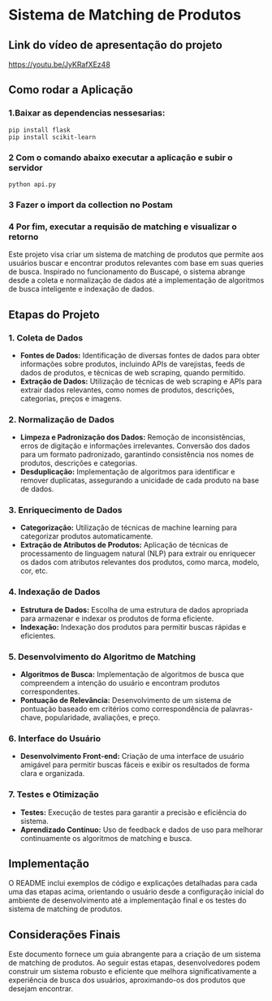 # Sistema de Matching de Produtos

## Link do vídeo de apresentação do projeto

https://youtu.be/JyKRafXEz48

## Como rodar a Aplicação

### 1.Baixar as dependencias nessesarias:

    pip install flask
    pip install scikit-learn

### 2 Com o comando abaixo executar a aplicação e subir o servidor

    python api.py

### 3 Fazer o import da collection no Postam

### 4 Por fim, executar a requisão de matching e visualizar o retorno

Este projeto visa criar um sistema de matching de produtos que permite aos usuários buscar e encontrar produtos relevantes com base em suas queries de busca. Inspirado no funcionamento do Buscapé, o sistema abrange desde a coleta e normalização de dados até a implementação de algoritmos de busca inteligente e indexação de dados.

## Etapas do Projeto

### 1. Coleta de Dados

- **Fontes de Dados:** Identificação de diversas fontes de dados para obter informações sobre produtos, incluindo APIs de varejistas, feeds de dados de produtos, e técnicas de web scraping, quando permitido.
- **Extração de Dados:** Utilização de técnicas de web scraping e APIs para extrair dados relevantes, como nomes de produtos, descrições, categorias, preços e imagens.

### 2. Normalização de Dados

- **Limpeza e Padronização dos Dados:** Remoção de inconsistências, erros de digitação e informações irrelevantes. Conversão dos dados para um formato padronizado, garantindo consistência nos nomes de produtos, descrições e categorias.
- **Desduplicação:** Implementação de algoritmos para identificar e remover duplicatas, assegurando a unicidade de cada produto na base de dados.

### 3. Enriquecimento de Dados

- **Categorização:** Utilização de técnicas de machine learning para categorizar produtos automaticamente.
- **Extração de Atributos de Produtos:** Aplicação de técnicas de processamento de linguagem natural (NLP) para extrair ou enriquecer os dados com atributos relevantes dos produtos, como marca, modelo, cor, etc.

### 4. Indexação de Dados

- **Estrutura de Dados:** Escolha de uma estrutura de dados apropriada para armazenar e indexar os produtos de forma eficiente.
- **Indexação:** Indexação dos produtos para permitir buscas rápidas e eficientes.

### 5. Desenvolvimento do Algoritmo de Matching

- **Algoritmos de Busca:** Implementação de algoritmos de busca que compreendem a intenção do usuário e encontram produtos correspondentes.
- **Pontuação de Relevância:** Desenvolvimento de um sistema de pontuação baseado em critérios como correspondência de palavras-chave, popularidade, avaliações, e preço.

### 6. Interface do Usuário

- **Desenvolvimento Front-end:** Criação de uma interface de usuário amigável para permitir buscas fáceis e exibir os resultados de forma clara e organizada.

### 7. Testes e Otimização

- **Testes:** Execução de testes para garantir a precisão e eficiência do sistema.
- **Aprendizado Contínuo:** Uso de feedback e dados de uso para melhorar continuamente os algoritmos de matching e busca.

## Implementação

O README inclui exemplos de código e explicações detalhadas para cada uma das etapas acima, orientando o usuário desde a configuração inicial do ambiente de desenvolvimento até a implementação final e os testes do sistema de matching de produtos.

## Considerações Finais

Este documento fornece um guia abrangente para a criação de um sistema de matching de produtos. Ao seguir estas etapas, desenvolvedores podem construir um sistema robusto e eficiente que melhora significativamente a experiência de busca dos usuários, aproximando-os dos produtos que desejam encontrar.

